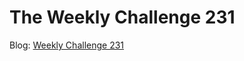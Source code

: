 # The Weekly Challenge 231

Blog: [Weekly Challenge 231](https://dev.to/simongreennet/weekly-challenge-231-2o0f)
